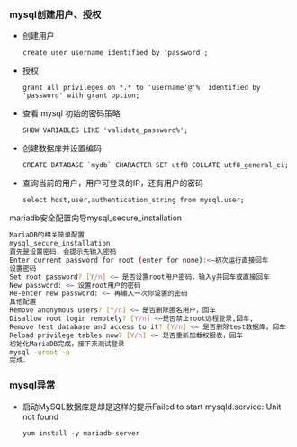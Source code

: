 ​	

### mysql创建用户、授权

- 创建用户

  ```mariadb
  create user username identified by 'password';
  ```

- 授权

  ```mariadb
  grant all privileges on *.* to 'username'@'%' identified by 'password' with grant option;
  ```

- 查看 mysql 初始的密码策略

  ```mariadb
  SHOW VARIABLES LIKE 'validate_password%';
  ```

- 创建数据库并设置编码

  ```mariadb
  CREATE DATABASE `mydb` CHARACTER SET utf8 COLLATE utf8_general_ci;
  ```

- 查询当前的用户，用户可登录的IP，还有用户的密码

  ```mariadb
  select host,user,authentication_string from mysql.user;
  ```



mariadb安全配置向导mysql_secure_installation

```bash
MariaDB的相关简单配置
mysql_secure_installation
首先是设置密码，会提示先输入密码
Enter current password for root (enter for none):<–初次运行直接回车
设置密码
Set root password? [Y/n] <– 是否设置root用户密码，输入y并回车或直接回车
New password: <– 设置root用户的密码
Re-enter new password: <– 再输入一次你设置的密码
其他配置
Remove anonymous users? [Y/n] <– 是否删除匿名用户，回车
Disallow root login remotely? [Y/n] <–是否禁止root远程登录,回车,
Remove test database and access to it? [Y/n] <– 是否删除test数据库，回车
Reload privilege tables now? [Y/n] <– 是否重新加载权限表，回车
初始化MariaDB完成，接下来测试登录
mysql -uroot -p
完成。
```







### mysql异常

- 启动MySQL数据库是却是这样的提示Failed to start mysqld.service: Unit not found

  ```shell
  yum install -y mariadb-server
  ```

  

